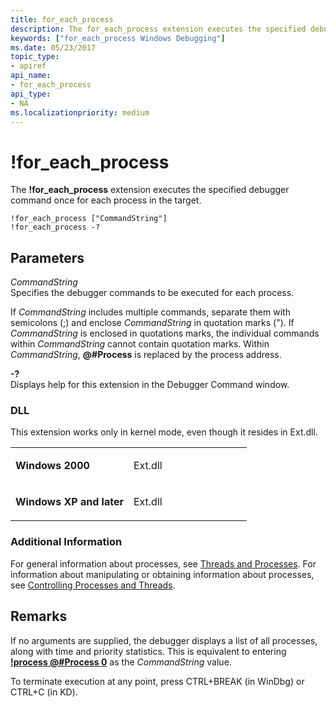```yaml
---
title: for_each_process
description: The for_each_process extension executes the specified debugger command once for each process in the target.
keywords: ["for_each_process Windows Debugging"]
ms.date: 05/23/2017
topic_type:
- apiref
api_name:
- for_each_process
api_type:
- NA
ms.localizationpriority: medium
---
```


# !for\_each\_process


The **!for\_each\_process** extension executes the specified debugger command once for each process in the target.

```dbgcmd
!for_each_process ["CommandString"] 
!for_each_process -? 
```

## <span id="Parameters"></span><span id="parameters"></span><span id="PARAMETERS"></span>Parameters


<span id="_______CommandString______"></span><span id="_______commandstring______"></span><span id="_______COMMANDSTRING______"></span> *CommandString*   
Specifies the debugger commands to be executed for each process.

If *CommandString* includes multiple commands, separate them with semicolons (;) and enclose *CommandString* in quotation marks ("). If *CommandString* is enclosed in quotations marks, the individual commands within *CommandString* cannot contain quotation marks. Within *CommandString*, **@\#Process** is replaced by the process address.

<span id="_______-_______"></span> **-?**   
Displays help for this extension in the Debugger Command window.

### <span id="DLL"></span><span id="dll"></span>DLL

This extension works only in kernel mode, even though it resides in Ext.dll.

<table>
<colgroup>
<col width="50%" />
<col width="50%" />
</colgroup>
<tbody>
<tr class="odd">
<td align="left"><p><strong>Windows 2000</strong></p></td>
<td align="left"><p>Ext.dll</p></td>
</tr>
<tr class="even">
<td align="left"><p><strong>Windows XP and later</strong></p></td>
<td align="left"><p>Ext.dll</p></td>
</tr>
</tbody>
</table>

 

### <span id="Additional_Information"></span><span id="additional_information"></span><span id="ADDITIONAL_INFORMATION"></span>Additional Information

For general information about processes, see [Threads and Processes](controlling-threads-and-processes.md). For information about manipulating or obtaining information about processes, see [Controlling Processes and Threads](controlling-processes-and-threads.md).

Remarks
-------

If no arguments are supplied, the debugger displays a list of all processes, along with time and priority statistics. This is equivalent to entering [**!process @\#Process 0**](-process.md) as the *CommandString* value.

To terminate execution at any point, press CTRL+BREAK (in WinDbg) or CTRL+C (in KD).

 

 






